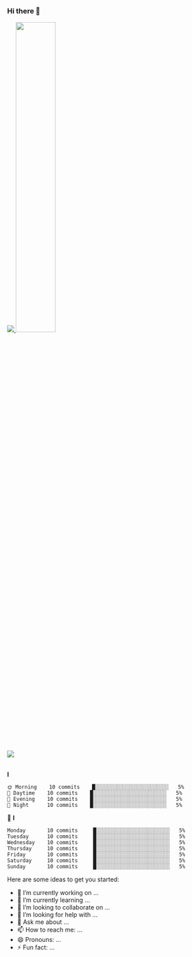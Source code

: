 ### Hi there 👋
<a href="s">
  <img src="https://github-readme-stats.vercel.app/api/top-langs/?username=dkssud8150&exclude_repo=dkssud8150.github.io&layout=compact&theme=tokyonight" />
</a>
<a href="s">
  <img src="https://github-readme-stats.vercel.app/api?username=dkssud8150&theme=tokyonight&show_icons=true" width="43%" />
</a>

<br>
<br>

<img align="center" src="https://github-readme-stats.vercel.app/api/pin/?username=dkssud8150&repo=dkssud8150.github.io">

<br>
<br>


**I** 

```text
🌞 Morning    10 commits    █░░░░░░░░░░░░░░░░░░░░░░░░   5% 
🌆 Daytime    10 commits    █░░░░░░░░░░░░░░░░░░░░░░░░   5% 
🌃 Evening    10 commits    █░░░░░░░░░░░░░░░░░░░░░░░░   5% 
🌙 Night      10 commits    █░░░░░░░░░░░░░░░░░░░░░░░░   5%

```
📅 **I** 

```text
Monday       10 commits     █░░░░░░░░░░░░░░░░░░░░░░░░   5% 
Tuesday      10 commits     █░░░░░░░░░░░░░░░░░░░░░░░░   5% 
Wednesday    10 commits     █░░░░░░░░░░░░░░░░░░░░░░░░   5% 
Thursday     10 commits     █░░░░░░░░░░░░░░░░░░░░░░░░   5% 
Friday       10 commits     █░░░░░░░░░░░░░░░░░░░░░░░░   5% 
Saturday     10 commits     █░░░░░░░░░░░░░░░░░░░░░░░░   5% 
Sunday       10 commits     █░░░░░░░░░░░░░░░░░░░░░░░░   5%

```


Here are some ideas to get you started:

- 🔭 I’m currently working on ...
- 🌱 I’m currently learning ...
- 👯 I’m looking to collaborate on ...
- 🤔 I’m looking for help with ...
- 💬 Ask me about ...
- 📫 How to reach me: ...
- 😄 Pronouns: ...
- ⚡ Fun fact: ...

